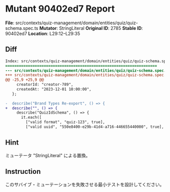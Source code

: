 # Mutant 90402ed7 Report

**File**: src/contexts/quiz-management/domain/entities/quiz/quiz-schema.spec.ts
**Mutator**: StringLiteral
**Original ID**: 2785
**Stable ID**: 90402ed7
**Location**: L29:12–L29:35

## Diff

```diff
Index: src/contexts/quiz-management/domain/entities/quiz/quiz-schema.spec.ts
===================================================================
--- src/contexts/quiz-management/domain/entities/quiz/quiz-schema.spec.ts	original
+++ src/contexts/quiz-management/domain/entities/quiz/quiz-schema.spec.ts	mutated #2785
@@ -25,9 +25,9 @@
     creatorId: "creator-789",
     createdAt: "2023-12-01 10:00:00",
   };
 
-  describe("Brand Types Re-export", () => {
+  describe("", () => {
     describe("QuizIdSchema", () => {
       it.each([
         ["valid format", "quiz-123", true],
         ["valid uuid", "550e8400-e29b-41d4-a716-446655440000", true],
```

## Hint

ミューテータ "StringLiteral" による置換。

## Instruction

このサバイブ・ミューテーションを失敗させる最小テストを設計してください。
